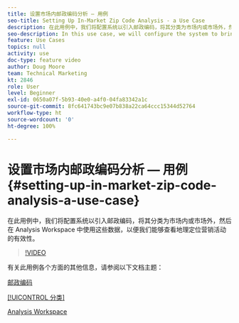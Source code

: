 ```yaml
---
title: 设置市场内邮政编码分析 — 用例
seo-title: Setting Up In-Market Zip Code Analysis - a Use Case
description: 在此用例中，我们将配置系统以引入邮政编码，将其分类为市场内或市场外，然后在 Analysis Workspace 中使用这些数据，以便我们能够查看地理定位营销活动的有效性。
seo-description: In this use case, we will configure the system to bring in zip codes, classify them as in-market or out-of-market, and then use this data in Analysis Workspace so that we can see the effectiveness of our geo-targeted marketing campaigns.
feature: Use Cases
topics: null
activity: use
doc-type: feature video
author: Doug Moore
team: Technical Marketing
kt: 2846
role: User
level: Beginner
exl-id: 0650a07f-5b93-40e0-a4f0-04fa83342a1c
source-git-commit: 8fc641743bc9e07b838a22ca64ccc15344d52764
workflow-type: ht
source-wordcount: '0'
ht-degree: 100%

---
```


# 设置市场内邮政编码分析 — 用例 {#setting-up-in-market-zip-code-analysis-a-use-case}

在此用例中，我们将配置系统以引入邮政编码，将其分类为市场内或市场外，然后在 Analysis Workspace 中使用这些数据，以便我们能够查看地理定位营销活动的有效性。

>[!VIDEO](https://video.tv.adobe.com/v/27052/?quality=12&learn=on)

有关此用例各个方面的其他信息，请参阅以下文档主题：

[邮政编码](https://experienceleague.adobe.com/docs/analytics/components/dimensions/zip-code.html?lang=zh-Hans)

[[!UICONTROL 分类]](https://experienceleague.adobe.com/docs/analytics/components/classifications/c-classifications.html?lang=zh-Hans)

[Analysis Workspace](https://experienceleague.adobe.com/docs/analytics/analyze/analysis-workspace/home.html?lang=zh-Hans)
